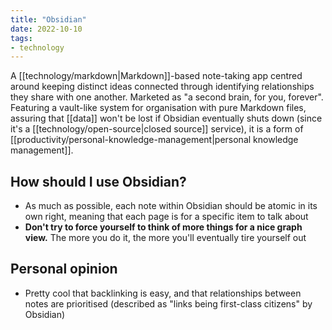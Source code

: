 ```yaml
---
title: "Obsidian"
date: 2022-10-10
tags:
- technology
---
```


A [[technology/markdown|Markdown]]-based note-taking app centred around keeping distinct ideas connected through identifying relationships they share with one another. Marketed as "a second brain, for you, forever". Featuring a vault-like system for organisation with pure Markdown files, assuring that [[data]] won't be lost if Obsidian eventually shuts down (since it's a [[technology/open-source|closed source]] service), it is a form of [[productivity/personal-knowledge-management|personal knowledge management]].

## How should I use Obsidian?
* As much as possible, each note within Obsidian should be atomic in its own right, meaning that each page is for a specific item to talk about
* **Don't try to force yourself to think of more things for a nice graph view.** The more you do it, the more you'll eventually tire yourself out

## Personal opinion
- Pretty cool that backlinking is easy, and that relationships between notes are prioritised (described as "links being first-class citizens" by Obsidian)